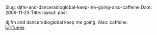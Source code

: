 Slug: djfm-and-danceradioglobal-keep-me-going-also-caffeine
Date: 2009-11-23
Title:
layout: post

dj.fm and danceradioglobal keep me going. Also: caffeine.<br/>
<a style="display: inline;" href="http://steveivy.typepad.com/.a/6a010534988cd3970b0120a6cab2ce970b-pi"><img class="asset asset-image at-xid-6a010534988cd3970b0120a6cab2ce970b" alt="ITunes" title="ITunes" src="https://steveivy.typepad.com/.a/6a010534988cd3970b0120a6cab2ce970b-800wi" border="0" /></a> <br />

